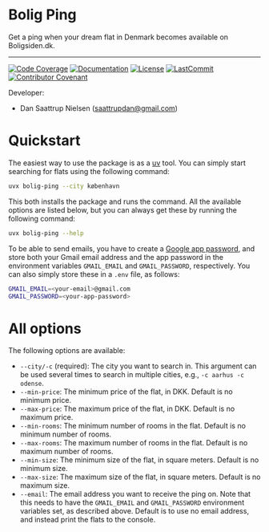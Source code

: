 # Bolig Ping

Get a ping when your dream flat in Denmark becomes available on Boligsiden.dk.

______________________________________________________________________
[![Code Coverage](https://img.shields.io/badge/Coverage-75%25-yellowgreen.svg)](https://github.com/saattrupdan/bolig-ping/tree/main/tests)
[![Documentation](https://img.shields.io/badge/docs-passing-green)](https://saattrupdan.github.io/bolig-ping)
[![License](https://img.shields.io/github/license/saattrupdan/bolig_ping)](https://github.com/saattrupdan/bolig-ping/blob/main/LICENSE)
[![LastCommit](https://img.shields.io/github/last-commit/saattrupdan/bolig_ping)](https://github.com/saattrupdan/bolig-ping/commits/main)
[![Contributor Covenant](https://img.shields.io/badge/Contributor%20Covenant-2.0-4baaaa.svg)](https://github.com/saattrupdan/bolig-ping/blob/main/CODE_OF_CONDUCT.md)

Developer:

- Dan Saattrup Nielsen (saattrupdan@gmail.com)


# Quickstart

The easiest way to use the package is as a
[uv](https://docs.astral.sh/uv/getting-started/installation/) tool. You can simply start
searching for flats using the following command:

```bash
uvx bolig-ping --city københavn
```

This both installs the package and runs the command. All the available options are
listed below, but you can always get these by running the following command:

```bash
uvx bolig-ping --help
```


To be able to send emails, you have to create a [Google app
password](https://myaccount.google.com/apppasswords), and store both your Gmail email
address and the app password in the environment variables `GMAIL_EMAIL` and
`GMAIL_PASSWORD`, respectively. You can also simply store these in a `.env` file, as
follows:

```bash
GMAIL_EMAIL=<your-email>@gmail.com
GMAIL_PASSWORD=<your-app-password>
```


# All options

The following options are available:

- `--city/-c` (required): The city you want to search in. This argument can be
  used several times to search in multiple cities, e.g., `-c aarhus -c odense`.
- `--min-price`: The minimum price of the flat, in DKK. Default is no minimum price.
- `--max-price`: The maximum price of the flat, in DKK. Default is no maximum price.
- `--min-rooms`: The minimum number of rooms in the flat. Default is no minimum number
  of rooms.
- `--max-rooms`: The maximum number of rooms in the flat. Default is no maximum number
  of rooms.
- `--min-size`: The minimum size of the flat, in square meters. Default is no minimum
  size.
- `--max-size`: The maximum size of the flat, in square meters. Default is no maximum
  size.
- `--email`: The email address you want to receive the ping on. Note that this needs to
  have the `GMAIL_EMAIL` and `GMAIL_PASSWORD` environment variables set, as described
  above. Default is to use no email address, and instead print the flats to the
  console.
